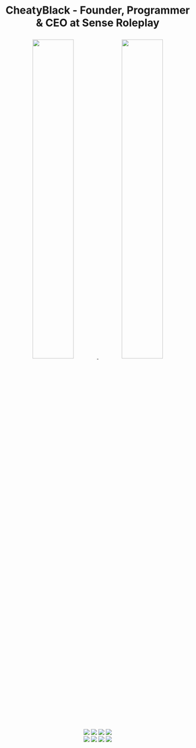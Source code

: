 # <p align="center">CheatyBlack - Founder, Programmer & CEO at Sense Roleplay</p>
  
  
  <div align="center">
  <a href="https://github.com/cheatyblack">
<img aling="left" width="47%" src="https://github-readme-stats.vercel.app/api?username=cheatyblack&show_icons=true&theme=dark&include_all_commits=true&count_private=true" />
<img aling="left" width="47%" src="https://github-readme-stats.vercel.app/api/top-langs/?username=cheatyblack&layout=compact&langs_count=7&theme=dark" />
</div>
  
  
##
 
<div align="center">
 <a href="https://www.youtube.com/channel/UCHVLwoSuRDzonW35GNimOeQ" target="_blank"><img src="https://img.shields.io/badge/YouTube-FF0000?style=for-the-badge&logo=youtube&logoColor=white" target="_blank"></a>
 	<a href="https://www.twitch.tv/cheatyblack" target="_blank"><img src="https://img.shields.io/badge/Twitch-9146FF?style=for-the-badge&logo=twitch&logoColor=white" target="_blank"></a>
 <a href="https://discord.gg/cRVXSj4bQC" target="_blank"><img src="https://img.shields.io/badge/Discord-7289DA?style=for-the-badge&logo=discord&logoColor=white" target="_blank"></a> 
  <a href = "mailto:cheatyblack@gmail.com"><img src="https://img.shields.io/badge/-Gmail-%23333?style=for-the-badge&logo=gmail&logoColor=white" target="_blank"></a>
 
</div>

<div align="center">
<a href = ""><img src="https://img.shields.io/badge/python-%230095D5.svg?&style=for-the-badge&logo=python&logoColor=white" target=""></a>
<a href = ""><img src="https://img.shields.io/badge/JavaScript-F7DF1E?style=for-the-badge&logo=javascript&logoColor=black" target=""></a>
<a href = ""><img src="https://img.shields.io/badge/Lua-2C2D72?style=for-the-badge&logo=lua&logoColor=white" target=""></a>
<a href = ""><img src="https://img.shields.io/badge/.NET-512BD4?style=for-the-badge&logo=dotnet&logoColor=white" target=""></a>

 
</div>
